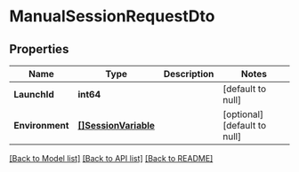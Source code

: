 # ManualSessionRequestDto

## Properties
Name | Type | Description | Notes
------------ | ------------- | ------------- | -------------
**LaunchId** | **int64** |  | [default to null]
**Environment** | [**[]SessionVariable**](SessionVariable.md) |  | [optional] [default to null]

[[Back to Model list]](../README.md#documentation-for-models) [[Back to API list]](../README.md#documentation-for-api-endpoints) [[Back to README]](../README.md)

